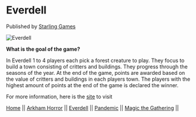 # Everdell

Published by [Starling Games](https://starling-games-tt.squarespace.com/our-games)

![Everdell](https://cf.geekdo-images.com/fjE7V5LNq31yVEW_yuqI-Q__imagepage/img/ijYTk6KGtxLRdIvLsGar13ZHs4c=/fit-in/900x600/filters:no_upscale():strip_icc()/pic3918905.png)

**What is the goal of the game?**

In Everdell 1 to 4 players each pick a forest creature to play. They focus to build a town consisting of critters and buildings. They progress through the seasons of the year. At the end of the game, points are awarded based on the value of critters and buildings in each players town.  The players with the highest amount of points at the end of the game is declared the winner.

For more information, here is the [site](https://boardgamegeek.com/boardgame/199792/everdell) to visit

[Home](https://github.com/Dwalden2021/MarkdownOnGithub/blob/main/README.md) || 
[Arkham Horror](https://github.com/Dwalden2021/MarkdownOnGithub/blob/main/ArkhamHorror.md) || 
[Everdell](https://github.com/Dwalden2021/MarkdownOnGithub/blob/main/Everdell.md) || 
[Pandemic](https://github.com/Dwalden2021/MarkdownOnGithub/blob/main/Pandemic.md) || 
[Magic the Gathering](https://github.com/Dwalden2021/MarkdownOnGithub/blob/main/MTG.md) || 
